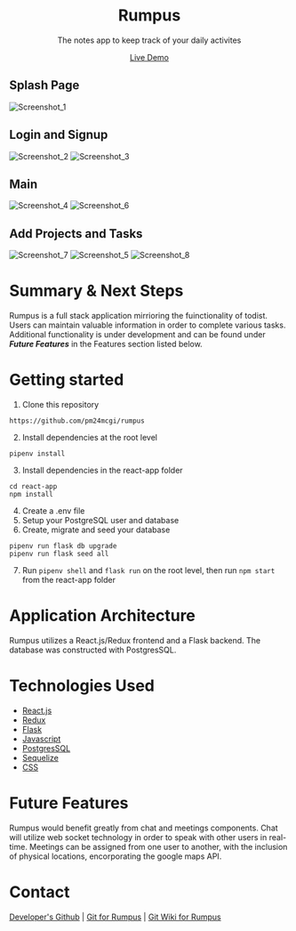 <h1 align="center">Rumpus</h1>

<p align="center">The notes app to keep track of your daily activites</p>

<p align="center"><a  href="https://rumpus.herokuapp.com/">Live Demo</a></p>

## Splash Page
![Screenshot_1](https://user-images.githubusercontent.com/99216796/179481280-0103aeca-5938-4d36-a6cc-f2e52975c3c9.jpg)

## Login and Signup
![Screenshot_2](https://user-images.githubusercontent.com/99216796/179481281-200049cc-fe31-491b-b6dd-188400792ced.jpg)
![Screenshot_3](https://user-images.githubusercontent.com/99216796/179481282-51bf317e-837c-4929-9b08-4c72e695d5d2.jpg)

## Main
![Screenshot_4](https://user-images.githubusercontent.com/99216796/179481283-6c8c3925-8360-43b2-8dfc-f8706cc7611c.jpg)
![Screenshot_6](https://user-images.githubusercontent.com/99216796/179481286-9f0465b6-802e-4999-abb5-760cd4783f24.jpg)

## Add Projects and Tasks
![Screenshot_7](https://user-images.githubusercontent.com/99216796/179481287-8c8555b9-9008-413a-8965-d2ab575e9c94.jpg)
![Screenshot_5](https://user-images.githubusercontent.com/99216796/179481284-8c4e87ab-ba63-413c-84b0-e528dbd43a6e.jpg)
![Screenshot_8](https://user-images.githubusercontent.com/99216796/179481288-1518241b-f6c5-478a-843a-71ace663de8e.jpg)


# Summary & Next Steps
Rumpus is a full stack application mirrioring the fuinctionality of todist. Users can maintain valuable information in order to complete various tasks. Additional functionality is under development and can be found under **_Future Features_** in the Features section listed below.

# Getting started
1. Clone this repository
```
https://github.com/pm24mcgi/rumpus
```
2. Install dependencies at the root level
```
pipenv install
```
3. Install dependencies in the react-app folder
```
cd react-app
npm install
```

4. Create a .env file
5. Setup your PostgreSQL user and database
6. Create, migrate and seed your database
```
pipenv run flask db upgrade
pipenv run flask seed all
```
7. Run `pipenv shell` and `flask run` on the root level, then run `npm start` from the react-app folder


# Application Architecture
Rumpus utilizes a React.js/Redux frontend and a Flask backend. The database was constructed with PostgresSQL.

# Technologies Used
* [React.js](https://reactjs.org/)
* [Redux](https://redux.js.org/)
* [Flask](https://flask.palletsprojects.com/en/2.1.x/)
* [Javascript](https://www.javascript.com/)
* [PostgresSQL](https://www.postgresql.org/)
* [Sequelize](https://sequelize.org/)
* [CSS](https://developer.mozilla.org/en-US/docs/Web/CSS)

# Future Features
<p>Rumpus would benefit greatly from chat and meetings components. Chat will utilize web socket technology in order to speak with other users in real-time. Meetings can be assigned from one user to another, with the inclusion of physical locations, encorporating the google maps API.</P>

# Contact
<a href="https://github.com/pm24mcgi">Developer's Github</a> | <a href="https://github.com/pm24mcgi/rumpus">Git for Rumpus</a> |
<a href="https://github.com/pm24mcgi/rumpus/wiki">Git Wiki for Rumpus</a>
